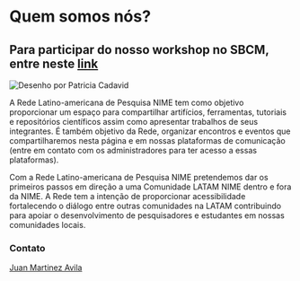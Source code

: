 # Quem somos nós?

## Para participar do nosso workshop no SBCM, entre neste [link](workshop/pagina-inicial.md)

![Desenho por Patricia Cadavid](<.gitbook/assets/LatamNimeLogoBlack\_ (1).png>)

A Rede Latino-americana de Pesquisa NIME tem como objetivo proporcionar um espaço para compartilhar artifícios, ferramentas, tutoriais e repositórios científicos assim como apresentar trabalhos de seus integrantes. É também objetivo da Rede, organizar encontros e eventos que compartilharemos nesta página e em nossas plataformas de comunicação (entre em contato com os administradores para ter acesso a essas plataformas).

Com a Rede Latino-americana de Pesquisa NIME pretendemos dar os primeiros passos em direção a uma Comunidade LATAM NIME dentro e fora da NIME. A Rede tem a intenção de proporcionar acessibilidade fortalecendo o diálogo entre outras comunidades na LATAM contribuindo para apoiar o desenvolvimento de pesquisadores e estudantes em nossas comunidades locais.

### Contato

[Juan Martinez Avila](mailto:psxjpma@nott.ac.uk)
